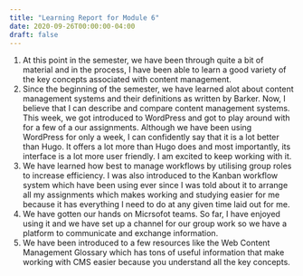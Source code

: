 ```yaml
---
title: "Learning Report for Module 6"
date: 2020-09-26T00:00:00-04:00
draft: false
---
```

1. At this point in the semester, we have been through quite a bit of material and in the process, I have been able to learn a good variety of the key concepts associated with content management.  
2. Since the beginning of the semester, we have learned alot about content management systems and their definitions as written by Barker. Now, I believe that I can describe and compare content management systems. This week, we got introduced to WordPress and got to play around with for a few of a our assignments. Although we have been using WordPress for only a week, I can confidently say that it is a lot better than Hugo. It offers a lot more than Hugo does and most importantly, its interface is a lot more user friendly. I am excited to keep working with it.   
3. We have learned how best to manage workflows by utilising group roles to increase efficiency. I was also introduced to the Kanban workflow system which have been using ever since I was told about it to arrange all my assignments which makes working and studying easier for me because it has everything I need to do at any given time laid out for me. 
4. We have gotten our hands on Micrsofot teams. So far, I have enjoyed using it and we have set up a channel for our group work so we have a platform to communicate and exchange information. 
5. We have been introduced to a few resources like the Web Content Management Glossary which has tons of useful information that make working with CMS easier because you understand all the key concepts.
